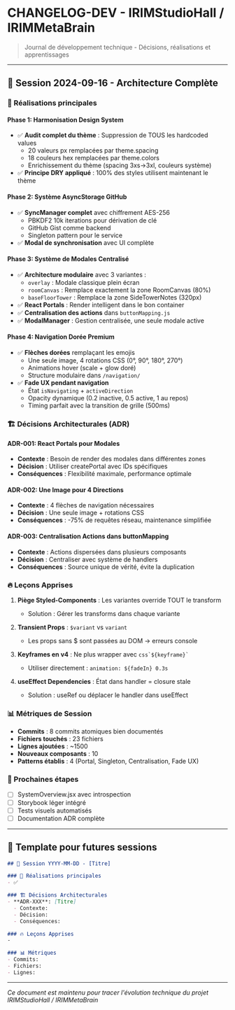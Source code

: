 # CHANGELOG-DEV - IRIMStudioHall / IRIMMetaBrain

> Journal de développement technique - Décisions, réalisations et apprentissages

---

## 📅 Session 2024-09-16 - Architecture Complète

### 🎯 Réalisations principales

#### Phase 1: Harmonisation Design System
- ✅ **Audit complet du thème** : Suppression de TOUS les hardcoded values
  - 20 valeurs px remplacées par theme.spacing
  - 18 couleurs hex remplacées par theme.colors
  - Enrichissement du thème (spacing 3xs→3xl, couleurs système)
- ✅ **Principe DRY appliqué** : 100% des styles utilisent maintenant le thème

#### Phase 2: Système AsyncStorage GitHub
- ✅ **SyncManager complet** avec chiffrement AES-256
  - PBKDF2 10k iterations pour dérivation de clé
  - GitHub Gist comme backend
  - Singleton pattern pour le service
- ✅ **Modal de synchronisation** avec UI complète

#### Phase 3: Système de Modales Centralisé
- ✅ **Architecture modulaire** avec 3 variantes :
  - `overlay` : Modale classique plein écran
  - `roomCanvas` : Remplace exactement la zone RoomCanvas (80%)
  - `baseFloorTower` : Remplace la zone SideTowerNotes (320px)
- ✅ **React Portals** : Render intelligent dans le bon container
- ✅ **Centralisation des actions** dans `buttonMapping.js`
- ✅ **ModalManager** : Gestion centralisée, une seule modale active

#### Phase 4: Navigation Dorée Premium
- ✅ **Flèches dorées** remplaçant les emojis
  - Une seule image, 4 rotations CSS (0°, 90°, 180°, 270°)
  - Animations hover (scale + glow doré)
  - Structure modulaire dans `/navigation/`
- ✅ **Fade UX pendant navigation**
  - État `isNavigating` + `activeDirection`
  - Opacity dynamique (0.2 inactive, 0.5 active, 1 au repos)
  - Timing parfait avec la transition de grille (500ms)

### 🏗️ Décisions Architecturales (ADR)

#### ADR-001: React Portals pour Modales
- **Contexte** : Besoin de render des modales dans différentes zones
- **Décision** : Utiliser createPortal avec IDs spécifiques
- **Conséquences** : Flexibilité maximale, performance optimale

#### ADR-002: Une Image pour 4 Directions
- **Contexte** : 4 flèches de navigation nécessaires
- **Décision** : Une seule image + rotations CSS
- **Conséquences** : -75% de requêtes réseau, maintenance simplifiée

#### ADR-003: Centralisation Actions dans buttonMapping
- **Contexte** : Actions dispersées dans plusieurs composants
- **Décision** : Centraliser avec système de handlers
- **Conséquences** : Source unique de vérité, évite la duplication

### 🔥 Leçons Apprises

1. **Piège Styled-Components** : Les variantes override TOUT le transform
   - Solution : Gérer les transforms dans chaque variante

2. **Transient Props** : `$variant` vs `variant`
   - Les props sans $ sont passées au DOM → erreurs console

3. **Keyframes en v4** : Ne plus wrapper avec `` css`${keyframe}` ``
   - Utiliser directement : `animation: ${fadeIn} 0.3s`

4. **useEffect Dependencies** : État dans handler = closure stale
   - Solution : useRef ou déplacer le handler dans useEffect

### 📊 Métriques de Session
- **Commits** : 8 commits atomiques bien documentés
- **Fichiers touchés** : 23 fichiers
- **Lignes ajoutées** : ~1500
- **Nouveaux composants** : 10
- **Patterns établis** : 4 (Portal, Singleton, Centralisation, Fade UX)

### 🎯 Prochaines étapes
- [ ] SystemOverview.jsx avec introspection
- [ ] Storybook léger intégré
- [ ] Tests visuels automatisés
- [ ] Documentation ADR complète

---

## 📝 Template pour futures sessions

```markdown
## 📅 Session YYYY-MM-DD - [Titre]

### 🎯 Réalisations principales
- ✅

### 🏗️ Décisions Architecturales
- **ADR-XXX**: [Titre]
  - Contexte:
  - Décision:
  - Conséquences:

### 🔥 Leçons Apprises
-

### 📊 Métriques
- Commits:
- Fichiers:
- Lignes:
```

---

*Ce document est maintenu pour tracer l'évolution technique du projet IRIMStudioHall / IRIMMetaBrain*